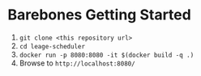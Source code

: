 # Barebones Getting Started

1. `git clone <this repository url>`
2. `cd leage-scheduler`
3. `docker run -p 8080:8080 -it $(docker build -q .)`
4. Browse to `http://localhost:8080/`